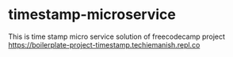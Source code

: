# timestamp-microservice
This is time stamp micro service solution of freecodecamp project 
https://boilerplate-project-timestamp.techiemanish.repl.co
